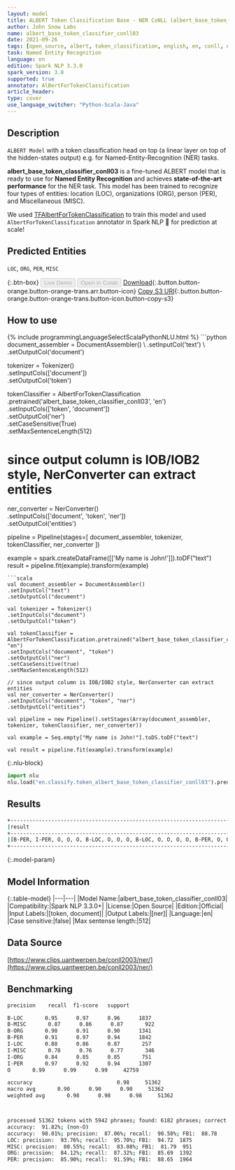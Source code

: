 ```yaml
---
layout: model
title: ALBERT Token Classification Base - NER CoNLL (albert_base_token_classifier_conll03)
author: John Snow Labs
name: albert_base_token_classifier_conll03
date: 2021-09-26
tags: [open_source, albert, token_classification, english, en, conll, ner]
task: Named Entity Recognition
language: en
edition: Spark NLP 3.3.0
spark_version: 3.0
supported: true
annotator: AlBertForTokenClassification
article_header:
type: cover
use_language_switcher: "Python-Scala-Java"
---
```


## Description

`ALBERT Model` with a token classification head on top (a linear layer on top of the hidden-states output) e.g. for Named-Entity-Recognition (NER) tasks.

**albert_base_token_classifier_conll03** is a fine-tuned ALBERT model that is ready to use for **Named Entity Recognition** and achieves **state-of-the-art performance** for the NER task. This model has been trained to recognize four types of entities: location (LOC), organizations (ORG), person (PER), and Miscellaneous (MISC). 

We used [TFAlbertForTokenClassification](https://huggingface.co/transformers/model_doc/albert.html#tfalbertfortokenclassification) to train this model and used `AlbertForTokenClassification` annotator in Spark NLP 🚀 for prediction at scale!

## Predicted Entities

`LOC`, `ORG`, `PER`, `MISC`


{:.btn-box}
<button class="button button-orange" disabled>Live Demo</button>
<button class="button button-orange" disabled>Open in Colab</button>
[Download](https://s3.amazonaws.com/auxdata.johnsnowlabs.com/public/models/albert_base_token_classifier_conll03_en_3.3.0_3.0_1632660795297.zip){:.button.button-orange.button-orange-trans.arr.button-icon}
[Copy S3 URI](s3://auxdata.johnsnowlabs.com/public/models/albert_base_token_classifier_conll03_en_3.3.0_3.0_1632660795297.zip){:.button.button-orange.button-orange-trans.button-icon.button-copy-s3}

## How to use



<div class="tabs-box" markdown="1">
{% include programmingLanguageSelectScalaPythonNLU.html %}
```python
document_assembler = DocumentAssembler() \
.setInputCol('text') \
.setOutputCol('document')

tokenizer = Tokenizer() \
.setInputCols(['document']) \
.setOutputCol('token')

tokenClassifier = AlbertForTokenClassification \
.pretrained('albert_base_token_classifier_conll03', 'en') \
.setInputCols(['token', 'document']) \
.setOutputCol('ner') \
.setCaseSensitive(True) \
.setMaxSentenceLength(512)

# since output column is IOB/IOB2 style, NerConverter can extract entities
ner_converter = NerConverter() \
.setInputCols(['document', 'token', 'ner']) \
.setOutputCol('entities')

pipeline = Pipeline(stages=[
document_assembler, 
tokenizer,
tokenClassifier,
ner_converter
])

example = spark.createDataFrame([['My name is John!']]).toDF("text")
result = pipeline.fit(example).transform(example)
```
```scala
val document_assembler = DocumentAssembler() 
.setInputCol("text") 
.setOutputCol("document")

val tokenizer = Tokenizer() 
.setInputCols("document") 
.setOutputCol("token")

val tokenClassifier = AlbertForTokenClassification.pretrained("albert_base_token_classifier_conll03", "en")
.setInputCols("document", "token")
.setOutputCol("ner")
.setCaseSensitive(true)
.setMaxSentenceLength(512)

// since output column is IOB/IOB2 style, NerConverter can extract entities
val ner_converter = NerConverter() 
.setInputCols("document", "token", "ner") 
.setOutputCol("entities")

val pipeline = new Pipeline().setStages(Array(document_assembler, tokenizer, tokenClassifier, ner_converter))

val example = Seq.empty["My name is John!"].toDS.toDF("text")

val result = pipeline.fit(example).transform(example)
```


{:.nlu-block}
```python
import nlu
nlu.load("en.classify.token_albert_base_token_classifier_conll03").predict("""My name is John!""")
```

</div>

## Results

```bash
+------------------------------------------------------------------------------------+
|result                                                                              |
+------------------------------------------------------------------------------------+
|[B-PER, I-PER, O, O, O, B-LOC, O, O, O, B-LOC, O, O, O, O, B-PER, O, O, O, O, B-LOC]|
+------------------------------------------------------------------------------------+
```

{:.model-param}
## Model Information

{:.table-model}
|---|---|
|Model Name:|albert_base_token_classifier_conll03|
|Compatibility:|Spark NLP 3.3.0+|
|License:|Open Source|
|Edition:|Official|
|Input Labels:|[token, document]|
|Output Labels:|[ner]|
|Language:|en|
|Case sensitive:|false|
|Max sentense length:|512|

## Data Source

[https://www.clips.uantwerpen.be/conll2003/ner/](https://www.clips.uantwerpen.be/conll2003/ner/)

## Benchmarking

```bash
precision    recall  f1-score   support

B-LOC       0.95      0.97      0.96      1837
B-MISC       0.87      0.86      0.87       922
B-ORG       0.90      0.91      0.90      1341
B-PER       0.91      0.97      0.94      1842
I-LOC       0.88      0.86      0.87       257
I-MISC       0.78      0.76      0.77       346
I-ORG       0.84      0.85      0.85       751
I-PER       0.97      0.92      0.94      1307
O       0.99      0.99      0.99     42759

accuracy                           0.98     51362
macro avg       0.90      0.90      0.90     51362
weighted avg       0.98      0.98      0.98     51362



processed 51362 tokens with 5942 phrases; found: 6182 phrases; correct: 5382.
accuracy:  91.82%; (non-O)
accuracy:  98.01%; precision:  87.06%; recall:  90.58%; FB1:  88.78
LOC: precision:  93.76%; recall:  95.70%; FB1:  94.72  1875
MISC: precision:  80.55%; recall:  83.08%; FB1:  81.79  951
ORG: precision:  84.12%; recall:  87.32%; FB1:  85.69  1392
PER: precision:  85.90%; recall:  91.59%; FB1:  88.65  1964

```
